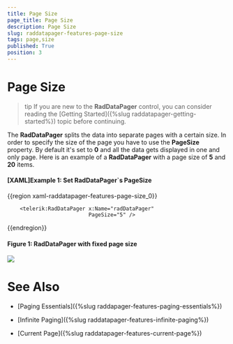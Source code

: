 ```yaml
---
title: Page Size
page_title: Page Size
description: Page Size
slug: raddatapager-features-page-size
tags: page,size
published: True
position: 3
---
```


# Page Size

>tip If you are new to the __RadDataPager__ control, you can consider reading the [Getting Started]({%slug raddatapager-getting-started%}) topic before continuing.

The __RadDataPager__ splits the data into separate pages with a certain size. In order to specify the size of the page you have to use the __PageSize__ property. By default it's set to __0__ and all the data gets displayed in one and only page. Here is an example of a __RadDataPager__ with a page size of __5__ and __20__ items.

#### __[XAML]Example 1: Set RadDataPager`s PageSize__

{{region xaml-raddatapager-features-page-size_0}}


		<telerik:RadDataPager x:Name="radDataPager"
	                     	  PageSize="5" />
{{endregion}}
         
#### __Figure 1: RadDataPager with fixed page size__

 ![](images/RadDataPager_Features_PageSize_01.png)

# See Also

 * [Paging Essentials]({%slug raddapager-features-paging-essentials%})

 * [Infinite Paging]({%slug raddatapager-features-infinite-paging%})

 * [Current Page]({%slug raddatapager-features-current-page%})
